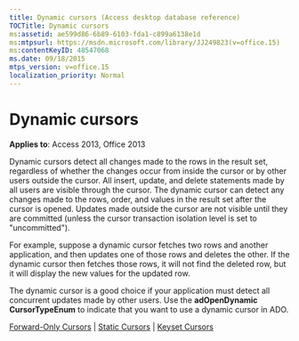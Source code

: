 ```yaml
---
title: Dynamic cursors (Access desktop database reference)
TOCTitle: Dynamic cursors
ms:assetid: ae599d86-6b89-6103-fda1-c899a6138e1d
ms:mtpsurl: https://msdn.microsoft.com/library/JJ249823(v=office.15)
ms:contentKeyID: 48547068
ms.date: 09/18/2015
mtps_version: v=office.15
localization_priority: Normal
---
```


# Dynamic cursors


**Applies to**: Access 2013, Office 2013

Dynamic cursors detect all changes made to the rows in the result set, regardless of whether the changes occur from inside the cursor or by other users outside the cursor. All insert, update, and delete statements made by all users are visible through the cursor. The dynamic cursor can detect any changes made to the rows, order, and values in the result set after the cursor is opened. Updates made outside the cursor are not visible until they are committed (unless the cursor transaction isolation level is set to "uncommitted").

For example, suppose a dynamic cursor fetches two rows and another application, and then updates one of those rows and deletes the other. If the dynamic cursor then fetches those rows, it will not find the deleted row, but it will display the new values for the updated row.

The dynamic cursor is a good choice if your application must detect all concurrent updates made by other users. Use the **adOpenDynamic** **CursorTypeEnum** to indicate that you want to use a dynamic cursor in ADO.

[Forward-Only Cursors](forward-only-cursors.md) | [Static Cursors](static-cursors.md) | [Keyset Cursors](keyset-cursors.md)


